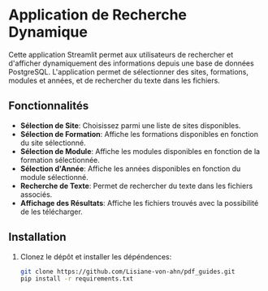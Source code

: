 # Application de Recherche Dynamique

Cette application Streamlit permet aux utilisateurs de rechercher et d'afficher dynamiquement des informations depuis une base de données PostgreSQL. L'application permet de sélectionner des sites, formations, modules et années, et de rechercher du texte dans les fichiers.

## Fonctionnalités

- **Sélection de Site**: Choisissez parmi une liste de sites disponibles.
- **Sélection de Formation**: Affiche les formations disponibles en fonction du site sélectionné.
- **Sélection de Module**: Affiche les modules disponibles en fonction de la formation sélectionnée.
- **Sélection d'Année**: Affiche les années disponibles en fonction du module sélectionné.
- **Recherche de Texte**: Permet de rechercher du texte dans les fichiers associés.
- **Affichage des Résultats**: Affiche les fichiers trouvés avec la possibilité de les télécharger.

## Installation

1. Clonez le dépôt et installer les dépéndences:

   ```sh
   git clone https://github.com/Lisiane-von-ahn/pdf_guides.git
   pip install -r requirements.txt
  ```



   
